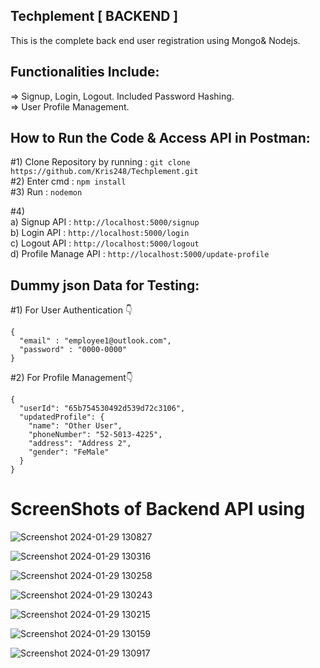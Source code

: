 ## Techplement [ BACKEND ]            
This is the complete back end user registration using Mongo& Nodejs.              

## Functionalities Include:             
=> Signup, Login, Logout. Included Password Hashing.                       
=> User Profile Management.                     

## How to Run the Code & Access API in Postman:                            
#1) Clone Repository by running :     ```git clone https://github.com/Kris248/Techplement.git```                            
#2) Enter cmd :                       ```npm install```                                         
#3) Run :                             ```nodemon```         

#4)     
a) Signup API :            `http://localhost:5000/signup`                         
b) Login API :             ```http://localhost:5000/login```                                 
c) Logout API :            ```http://localhost:5000/logout```                       
d) Profile Manage API :    ```http://localhost:5000/update-profile```                                       

## Dummy json Data for Testing:                                       

#1) For User Authentication 👇                                     
```
{
  "email" : "employee1@outlook.com",
  "password" : "0000-0000"
}
```

#2) For Profile Management👇                                            

```
{
  "userId": "65b754530492d539d72c3106",
  "updatedProfile": {
    "name": "Other User",
    "phoneNumber": "52-5013-4225",
    "address": "Address 2",
    "gender": "FeMale"
  }
}
```
                                                      
# ScreenShots of Backend API using 


![Screenshot 2024-01-29 130827](https://github.com/Kris248/Techplement/assets/92295923/4e88930d-c32a-4fc9-be08-32347b14f79b)

![Screenshot 2024-01-29 130316](https://github.com/Kris248/Techplement/assets/92295923/a21c7f83-c8cc-49aa-b10e-fb68bb4efb2a)

![Screenshot 2024-01-29 130258](https://github.com/Kris248/Techplement/assets/92295923/1c1ad082-f18b-406d-a313-d23b8e0d57ff)

![Screenshot 2024-01-29 130243](https://github.com/Kris248/Techplement/assets/92295923/c67e0286-e49f-4947-a5e4-f372a913a299)

![Screenshot 2024-01-29 130215](https://github.com/Kris248/Techplement/assets/92295923/ff66d75d-0d3f-4db8-ab35-950825649b50)

![Screenshot 2024-01-29 130159](https://github.com/Kris248/Techplement/assets/92295923/dbbf947a-29a6-4453-afc2-d03a410d5d25)

![Screenshot 2024-01-29 130917](https://github.com/Kris248/Techplement/assets/92295923/70a9ff21-39bd-45c5-84c2-7d5716d4117f)

